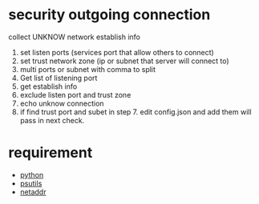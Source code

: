 security outgoing connection
============================
collect UNKNOW network establish info

1. set listen ports (services port that allow others to connect)
2. set trust network zone (ip or subnet that server will connect to)
3. multi ports or subnet with comma to split
4. Get list of listening port
5. get establish info
6. exclude listen port and trust zone
7. echo unknow connection
8. if find trust port and subet in step 7. edit config.json and add them will pass in next check.


requirement
===========
* [python](https://www.python.org/)
* [psutils](https://pypi.python.org/pypi/psutil)
* [netaddr](https://pypi.python.org/pypi/netaddr/0.7.19)




